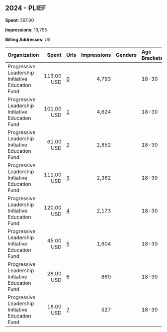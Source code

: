 ## 2024 - PLIEF 
**Spent**: 597.00

**Impressions**: 19,795

**Billing Addresses**: US

|Organization|Spent|Urls|Impressions|Genders|Age Brackets|Country Codes|
|:---|---:|:---|---:|:---|:---|:---|
|Progressive Leadership Initiative Education Fund|113.00 USD|[0](https://www.snap.com/political-ads/asset/139c35dd757c244fd6a6ce23d27c8c1d3ced868f6e0773a238cba5a1403337df?mediaType=mp4)|4,793||18-30|united states|
|Progressive Leadership Initiative Education Fund|101.00 USD|[1](https://www.snap.com/political-ads/asset/5cf1d8611918ba2c82f6222b45689a8dd55effba4e60724c16256c6229b452af?mediaType=mp4)|4,624||18-30|united states|
|Progressive Leadership Initiative Education Fund|61.00 USD|[2](https://www.snap.com/political-ads/asset/deb0105f7e47241bfa4b8451f304a077de15fa376d029a2bdb882dac96f85669?mediaType=mp4)|2,852||18-30|united states|
|Progressive Leadership Initiative Education Fund|111.00 USD|[3](https://www.snap.com/political-ads/asset/deb0105f7e47241bfa4b8451f304a077de15fa376d029a2bdb882dac96f85669?mediaType=mp4)|2,362||18-30|united states|
|Progressive Leadership Initiative Education Fund|120.00 USD|[4](https://www.snap.com/political-ads/asset/3650aeb18262ec312e4f33f7ce9e712db416d21d4a8ad4f8c6c055a928439547?mediaType=mp4)|2,173||18-30|united states|
|Progressive Leadership Initiative Education Fund|45.00 USD|[5](https://www.snap.com/political-ads/asset/3650aeb18262ec312e4f33f7ce9e712db416d21d4a8ad4f8c6c055a928439547?mediaType=mp4)|1,604||18-30|united states|
|Progressive Leadership Initiative Education Fund|28.00 USD|[6](https://www.snap.com/political-ads/asset/5cf1d8611918ba2c82f6222b45689a8dd55effba4e60724c16256c6229b452af?mediaType=mp4)|860||18-30|united states|
|Progressive Leadership Initiative Education Fund|18.00 USD|[7](https://www.snap.com/political-ads/asset/139c35dd757c244fd6a6ce23d27c8c1d3ced868f6e0773a238cba5a1403337df?mediaType=mp4)|527||18-30|united states|
